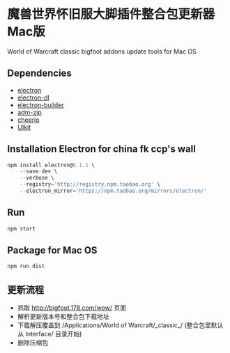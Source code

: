 # 魔兽世界怀旧服大脚插件整合包更新器Mac版
World of Warcraft classic bigfoot addons update tools for Mac OS

## Dependencies
- [electron](https://electronjs.org/)
- [electron-dl](https://github.com/sindresorhus/electron-dl)
- [electron-builder](https://github.com/electron-userland/electron-builder)
- [adm-zip](https://github.com/cthackers/adm-zip)
- [cheerio](https://github.com/cheeriojs/cheerio)
- [UIkit](https://getuikit.com/)

## Installation Electron for china fk ccp's wall
```javascript
npm install electron@6.1.1 \
    --save-dev \
    --verbose \
    --registry='http://registry.npm.taobao.org' \
    --electron_mirror='https://npm.taobao.org/mirrors/electron/'
```
## Run
```javascript
npm start
```
## Package for Mac OS
```javascript
npm run dist
```

## 更新流程
- 抓取 http://bigfoot.178.com/wow/ 页面
- 解析更新版本号和整合包下载地址
- 下载解压覆盖到 /Applications/World of Warcraft/\_classic\_/ (整合包里默认从 Interface/ 目录开始)
- 删除压缩包